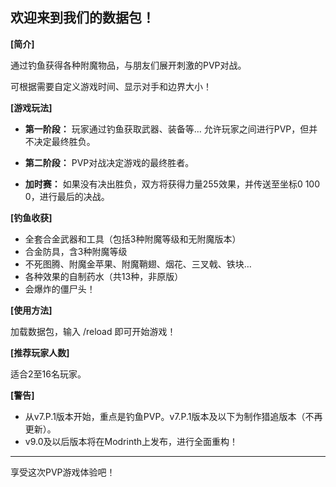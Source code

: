 **欢迎来到我们的数据包！**
---
**[简介]**

通过钓鱼获得各种附魔物品，与朋友们展开刺激的PVP对战。

可根据需要自定义游戏时间、显示对手和边界大小！

**[游戏玩法]**

- **第一阶段：** 玩家通过钓鱼获取武器、装备等… 允许玩家之间进行PVP，但并不决定最终胜负。

- **第二阶段：** PVP对战决定游戏的最终胜者。

- **加时赛：** 如果没有决出胜负，双方将获得力量255效果，并传送至坐标0 100 0，进行最后的决战。

**[钓鱼收获]**

- 全套合金武器和工具（包括3种附魔等级和无附魔版本）
- 合金防具，含3种附魔等级
- 不死图腾、附魔金苹果、附魔鞘翅、烟花、三叉戟、铁块…
- 各种效果的自制药水（共13种，非原版）
- 会爆炸的僵尸头！

**[使用方法]**

加载数据包，输入 /reload 即可开始游戏！

**[推荐玩家人数]**

适合2至16名玩家。

**[警告]**

- 从v7.P.1版本开始，重点是钓鱼PVP。v7.P.1版本及以下为制作猎追版本（不再更新）。
- v9.0及以后版本将在Modrinth上发布，进行全面重构！
---
享受这次PVP游戏体验吧！
